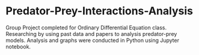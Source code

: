 # Predator-Prey-Interactions-Analysis
Group Project completed for Ordinary Differential Equation class.
Researching by using past data and papers to analysis predator-prey models.
Analysis and graphs were conducted in Python using Jupyter notebook.
